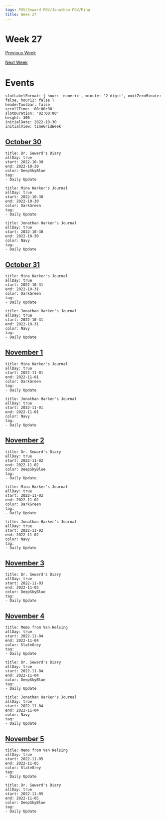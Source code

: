 ```yaml
---
tags: POV/Seward POV/Jonathan POV/Mina
title: Week 27
---
```


# Week 27

[Previous Week](2022-W44.md)

[Next Week](2022-W46.md)

# Events

```itinerary
slotLabelFormat: { hour: 'numeric', minute: '2-digit', omitZeroMinute: false, hour12: false }
headerToolbar: false
scrollTime: '08:00:00'
slotDuration: '02:00:00'
height: 300
initialDate: 2022-10-30
initialView: timeGridWeek
```

## [October 30](2022-10-30.md)

```itinerary-event
title: Dr. Seward's Diary
allDay: true
start: 2022-10-30
end: 2022-10-30
color: DeepSkyBlue
tag:
- Daily Update
```

```itinerary-event
title: Mina Harker's Journal
allDay: true
start: 2022-10-30
end: 2022-10-30
color: DarkGreen
tag:
- Daily Update
```

```itinerary-event
title: Jonathan Harker's Journal
allDay: true
start: 2022-10-30
end: 2022-10-30
color: Navy
tag:
- Daily Update
```

## [October 31](2022-10-31.md)

```itinerary-event
title: Mina Harker's Journal
allDay: true
start: 2022-10-31
end: 2022-10-31
color: DarkGreen
tag:
- Daily Update
```

```itinerary-event
title: Jonathan Harker's Journal
allDay: true
start: 2022-10-31
end: 2022-10-31
color: Navy
tag:
- Daily Update
```

## [November 1](2022-11-01.md)

```itinerary-event
title: Mina Harker's Journal
allDay: true
start: 2022-11-01
end: 2022-11-01
color: DarkGreen
tag:
- Daily Update
```

```itinerary-event
title: Jonathan Harker's Journal
allDay: true
start: 2022-11-01
end: 2022-11-01
color: Navy
tag:
- Daily Update
```

## [November 2](2022-11-02.md)

```itinerary-event
title: Dr. Seward's Diary
allDay: true
start: 2022-11-02
end: 2022-11-02
color: DeepSkyBlue
tag:
- Daily Update
```

```itinerary-event
title: Mina Harker's Journal
allDay: true
start: 2022-11-02
end: 2022-11-02
color: DarkGreen
tag:
- Daily Update
```

```itinerary-event
title: Jonathan Harker's Journal
allDay: true
start: 2022-11-02
end: 2022-11-02
color: Navy
tag:
- Daily Update
```

## [November 3](2022-11-03.md)

```itinerary-event
title: Dr. Seward's Diary
allDay: true
start: 2022-11-03
end: 2022-11-03
color: DeepSkyBlue
tag:
- Daily Update
```

## [November 4](2022-11-04.md)

```itinerary-event
title: Memo from Van Helsing
allDay: true
start: 2022-11-04
end: 2022-11-04
color: SlateGrey
tag:
- Daily Update
```

```itinerary-event
title: Dr. Seward's Diary
allDay: true
start: 2022-11-04
end: 2022-11-04
color: DeepSkyBlue
tag:
- Daily Update
```

```itinerary-event
title: Jonathan Harker's Journal
allDay: true
start: 2022-11-04
end: 2022-11-04
color: Navy
tag:
- Daily Update
```

## [November 5](2022-11-05.md)

```itinerary-event
title: Memo from Van Helsing
allDay: true
start: 2022-11-05
end: 2022-11-05
color: SlateGrey
tag:
- Daily Update
```

```itinerary-event
title: Dr. Seward's Diary
allDay: true
start: 2022-11-05
end: 2022-11-05
color: DeepSkyBlue
tag:
- Daily Update
```
